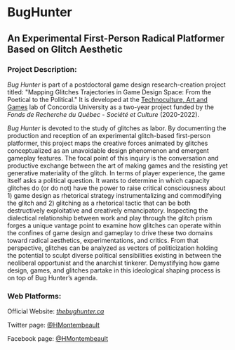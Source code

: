# BugHunter
## An Experimental First-Person Radical Platformer Based on Glitch Aesthetic

### Project Description:
*Bug Hunter* is part of a postdoctoral game design research-creation project titled: "Mapping Glitches Trajectories in Game Design Space: From the Poetical to the Political." It is developed at the [Technoculture, Art and Games](https://tag.hexagram.ca/) lab of Concordia University as a two-year project funded by the *Fonds de Recherche du Québec - Société et Culture* (2020-2022).

*Bug Hunter* is devoted to the study of glitches as labor. By documenting the production and reception of an experimental glitch-based first-person platformer, this project maps the creative forces animated by glitches conceptualized as an unavoidable design phenomenon and emergent gameplay features. The focal point of this inquiry is the conversation and productive exchange between the art of making games and the resisting yet generative materiality of the glitch. In terms of player experience, the game itself asks a political question. It wants to determine in which capacity glitches do (or do not) have the power to raise critical consciousness about 1) game design as rhetorical strategy instrumentalizing and commodifying the glitch and 2) glitching as a rhetorical tactic that can be both destructively exploitative and creatively emancipatory. Inspecting the dialectical relationship between work and play through the glitch prism forges a unique vantage point to examine how glitches can operate within the confines of game design and gameplay to drive these two domains toward radical aesthetics, experimentations, and critics. From that perspective, glitches can be analyzed as vectors of politicization holding the potential to sculpt diverse political sensibilities existing in between the neoliberal opportunist and the anarchist tinkerer. Demystifying how game design, games, and glitches partake in this ideological shaping process is on top of Bug Hunter’s agenda.

### Web Platforms:
Official Website: [*thebughunter.ca*](www.thebughunter.ca)

Twitter page: [@HMontembeault](https://twitter.com/HMontembeault)

Facebook page: [@HMontembeault](https://www.facebook.com/HMontembeault)
